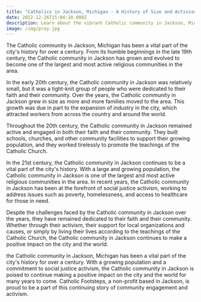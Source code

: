 ```yaml
---
title: "Catholics in Jackson, Michigan - A History of Size and Activism"
date: 2022-12-26T15:04:10.000Z
description: Learn about the vibrant Catholic community in Jackson, Michigan.
image: /img/pray.jpg
---
```

The Catholic community in Jackson, Michigan has been a vital part of the city's history for over a century. From its humble beginnings in the late 19th century, the Catholic community in Jackson has grown and evolved to become one of the largest and most active religious communities in the area.

In the early 20th century, the Catholic community in Jackson was relatively small, but it was a tight-knit group of people who were dedicated to their faith and their community. Over the years, the Catholic community in Jackson grew in size as more and more families moved to the area. This growth was due in part to the expansion of industry in the city, which attracted workers from across the country and around the world.

Throughout the 20th century, the Catholic community in Jackson remained active and engaged in both their faith and their community. They built schools, churches, and other community facilities to support their growing population, and they worked tirelessly to promote the teachings of the Catholic Church.

In the 21st century, the Catholic community in Jackson continues to be a vital part of the city's history. With a large and growing population, the Catholic community in Jackson is one of the largest and most active religious communities in the area. In recent years, the Catholic community in Jackson has been at the forefront of social justice activism, working to address issues such as poverty, homelessness, and access to healthcare for those in need.

Despite the challenges faced by the Catholic community in Jackson over the years, they have remained dedicated to their faith and their community. Whether through their activism, their support for local organizations and causes, or simply by living their lives according to the teachings of the Catholic Church, the Catholic community in Jackson continues to make a positive impact on the city and the world.

the Catholic community in Jackson, Michigan has been a vital part of the city's history for over a century. With a growing population and a commitment to social justice activism, the Catholic community in Jackson is poised to continue making a positive impact on the city and the world for many years to come.  Catholic Footsteps, a non-profit based in Jackson, is proud to be a part of this continuing story of community engagement and activism.


